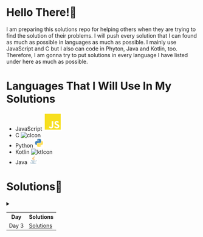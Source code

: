 # Hello There!👋
 I am preparing this solutions repo for helping others when they are trying to find the solution of their problems.
 I will push every solution that I can found as much as possible in languages as much as possible.
 I mainly use JavaScript and C but I also can code in Phyton, Java and Kotlin, too. Therefore, I am gonna try to put solutions in every language I have listed under here as much as possible.
# Languages That I Will Use In My Solutions
- JavaScript <img src="./customs/js.svg" alt="jsIcon"/>
- C <img class="lang-icon" src="./customs/c.svg" alt="cIcon" width="24" height="24"/>
- Python <img class="lang-icon" src="./customs/py.svg" alt="pyIcon" width="24" height="24"/>
- Kotlin <img class="lang-icon" src="./customs/kt.svg" alt="ktIcon" width="24" height="24"/>
- Java <img class="lang-icon" src="./customs/java.svg" alt="javaIcon" width="24" height="24"/>


# Solutions📝
<details>
    <summary December 2023>
        <table>
            <tr>
                <th>Day</th>
                <th>Solutions</th>
            </tr>
            <tr>
                <td>Day 3</td>
                <td><a href="./December%202023/Day3">Solutions</a></td>
            </tr>
        </table>
    </summary>
</details>
